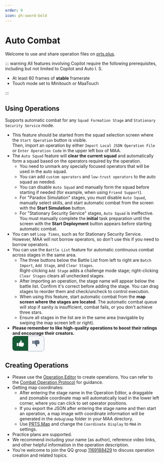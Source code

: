 ```yaml
---
order: 9
icon: ph:sword-bold
---
```


# Auto Combat

Welcome to use and share operation files on [prts.plus](https://prts.plus).

::: warning
All features involving Copilot require the following prerequisites, including but not limited to Copilot and Auto I. S.

- At least 60 frames of **stable** framerate
- Touch mode set to Minitouch or MaaTouch

:::

## Using Operations

Supports automatic combat for any `Squad Formation Stage` and `Stationary Security Service` mode.

- This feature should be started from the squad selection screen where the `Start Operation` button is visible.  
  Then, import an operation by either `Import Local JSON Operation File` or `Enter Operation Code` in the upper left box of MAA.
- The `Auto Squad` feature will **clear the current squad** and automatically form a squad based on the operators required by the operation.
  - You need to unmark any specially focused operators that will be used in the auto squad.
  - You can add `custom operators` and `low-trust operators` to the auto squad as needed.
  - You can disable `Auto Squad` and manually form the squad before starting if needed (for example, when using `Friend Support`).
  - For "Paradox Simulation" stages, you must disable `Auto Squad`, manually select skills, and start automatic combat from the screen with the **Start Simulation** button.
  - For "Stationary Security Service" stages, `Auto Squad` is ineffective. You must manually complete the **initial** task preparation until the screen with the **Start Deployment** button appears before starting automatic combat.
- You can set `Loop Times`, such as for Stationary Security Service. However, MAA will not borrow operators, so don't use this if you need to borrow operators.
- You can use the `Battle List` feature for automatic continuous combat across stages in the same area.
  - The three buttons below the Battle List from left to right are `Batch Import`, `Add Stage`, and `Clear Stages`.  
    Right-clicking `Add Stage` adds a challenge mode stage; right-clicking `Clear Stages` clears all unchecked stages.
  - After importing an operation, the stage name will appear below the battle list. Confirm it's correct before adding the stage. You can drag stages to reorder them and check/uncheck to control execution.
  - When using this feature, start automatic combat from the **map screen where the stages are located**. The automatic combat queue will stop if sanity is insufficient, combat fails, or you don't achieve three stars.
  - Ensure all stages in the list are in the same area (navigable by swiping the map screen left or right).
- **Please remember to like high-quality operations to boost their ratings and encourage their creators.**  
  ![image](/images/zh-cn/copilot-click-like.png)

## Creating Operations

- Please use the [Operation Editor](https://prts.plus/create) to create operations. You can refer to the [Combat Operation Protocol](../../protocol/copilot-schema.md) for guidance.
- Getting map coordinates:
  - After entering the stage name in the Operation Editor, a draggable and zoomable coordinate map will automatically load in the lower left corner, where you can click to set operator positions.
  - If you export the JSON after entering the stage name and then start an operation, a map image with coordinate information will be generated in the `debug\map` folder in your MAA directory.
  - Use [PRTS.Map](https://map.ark-nights.com/areas) and change the `Coordinate Display` to `MAA` in settings.
- Practice plans are supported.
- We recommend including your name (as author), reference video links, and other helpful information in the operation description.
- You're welcome to join the QQ group [1169188429](https://jq.qq.com/?_wv=1027&k=QZcGcJ9G) to discuss operation creation and related topics.

